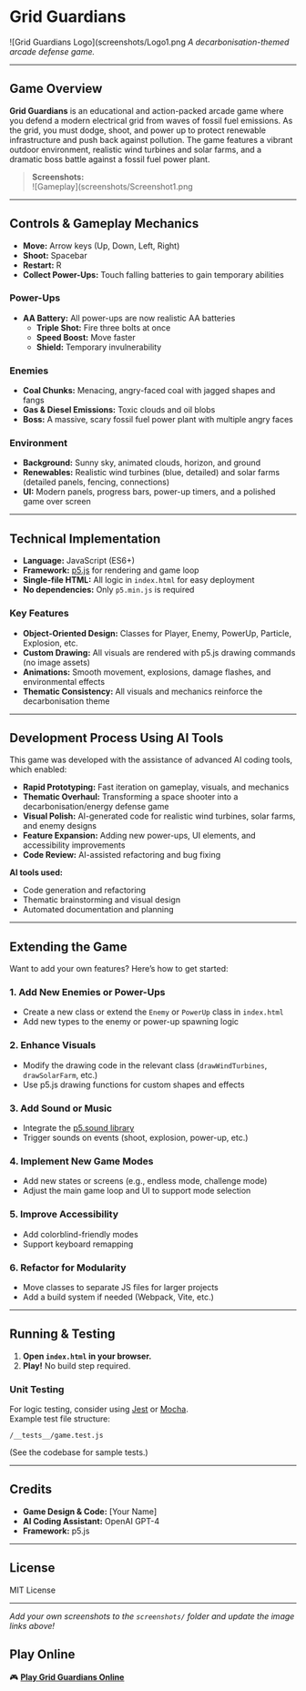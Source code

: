# Grid Guardians

![Grid Guardians Logo](screenshots/Logo1.png 
*A decarbonisation-themed arcade defense game.*

---

## Game Overview

**Grid Guardians** is an educational and action-packed arcade game where you defend a modern electrical grid from waves of fossil fuel emissions. As the grid, you must dodge, shoot, and power up to protect renewable infrastructure and push back against pollution. The game features a vibrant outdoor environment, realistic wind turbines and solar farms, and a dramatic boss battle against a fossil fuel power plant.

> **Screenshots:**  
> ![Gameplay](screenshots/Screenshot1.png

---

## Controls & Gameplay Mechanics

- **Move:** Arrow keys (Up, Down, Left, Right)
- **Shoot:** Spacebar
- **Restart:** R
- **Collect Power-Ups:** Touch falling batteries to gain temporary abilities

### Power-Ups
- **AA Battery:** All power-ups are now realistic AA batteries
  - **Triple Shot:** Fire three bolts at once
  - **Speed Boost:** Move faster
  - **Shield:** Temporary invulnerability

### Enemies
- **Coal Chunks:** Menacing, angry-faced coal with jagged shapes and fangs
- **Gas & Diesel Emissions:** Toxic clouds and oil blobs
- **Boss:** A massive, scary fossil fuel power plant with multiple angry faces

### Environment
- **Background:** Sunny sky, animated clouds, horizon, and ground
- **Renewables:** Realistic wind turbines (blue, detailed) and solar farms (detailed panels, fencing, connections)
- **UI:** Modern panels, progress bars, power-up timers, and a polished game over screen

---

## Technical Implementation

- **Language:** JavaScript (ES6+)
- **Framework:** [p5.js](https://p5js.org/) for rendering and game loop
- **Single-file HTML:** All logic in `index.html` for easy deployment
- **No dependencies:** Only `p5.min.js` is required

### Key Features
- **Object-Oriented Design:** Classes for Player, Enemy, PowerUp, Particle, Explosion, etc.
- **Custom Drawing:** All visuals are rendered with p5.js drawing commands (no image assets)
- **Animations:** Smooth movement, explosions, damage flashes, and environmental effects
- **Thematic Consistency:** All visuals and mechanics reinforce the decarbonisation theme

---

## Development Process Using AI Tools

This game was developed with the assistance of advanced AI coding tools, which enabled:
- **Rapid Prototyping:** Fast iteration on gameplay, visuals, and mechanics
- **Thematic Overhaul:** Transforming a space shooter into a decarbonisation/energy defense game
- **Visual Polish:** AI-generated code for realistic wind turbines, solar farms, and enemy designs
- **Feature Expansion:** Adding new power-ups, UI elements, and accessibility improvements
- **Code Review:** AI-assisted refactoring and bug fixing

**AI tools used:**
- Code generation and refactoring
- Thematic brainstorming and visual design
- Automated documentation and planning

---

## Extending the Game

Want to add your own features? Here’s how to get started:

### 1. Add New Enemies or Power-Ups
- Create a new class or extend the `Enemy` or `PowerUp` class in `index.html`
- Add new types to the enemy or power-up spawning logic

### 2. Enhance Visuals
- Modify the drawing code in the relevant class (`drawWindTurbines`, `drawSolarFarm`, etc.)
- Use p5.js drawing functions for custom shapes and effects

### 3. Add Sound or Music
- Integrate the [p5.sound library](https://p5js.org/reference/#/libraries/p5.sound)
- Trigger sounds on events (shoot, explosion, power-up, etc.)

### 4. Implement New Game Modes
- Add new states or screens (e.g., endless mode, challenge mode)
- Adjust the main game loop and UI to support mode selection

### 5. Improve Accessibility
- Add colorblind-friendly modes
- Support keyboard remapping

### 6. Refactor for Modularity
- Move classes to separate JS files for larger projects
- Add a build system if needed (Webpack, Vite, etc.)

---

## Running & Testing

1. **Open `index.html` in your browser.**
2. **Play!** No build step required.

### Unit Testing

For logic testing, consider using [Jest](https://jestjs.io/) or [Mocha](https://mochajs.org/).  
Example test file structure:
```
/__tests__/game.test.js
```
(See the codebase for sample tests.)

---

## Credits

- **Game Design & Code:** [Your Name]
- **AI Coding Assistant:** OpenAI GPT-4
- **Framework:** p5.js

---

## License

MIT License

---

*Add your own screenshots to the `screenshots/` folder and update the image links above!* 

## Play Online

🎮 **[Play Grid Guardians Online](https://abuters.github.io/grid-guardians/)** 